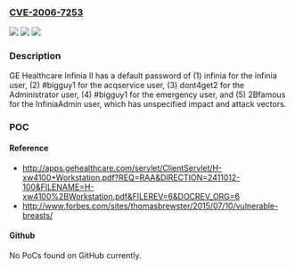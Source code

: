 ### [CVE-2006-7253](https://cve.mitre.org/cgi-bin/cvename.cgi?name=CVE-2006-7253)
![](https://img.shields.io/static/v1?label=Product&message=n%2Fa&color=blue)
![](https://img.shields.io/static/v1?label=Version&message=n%2Fa&color=blue)
![](https://img.shields.io/static/v1?label=Vulnerability&message=n%2Fa&color=brighgreen)

### Description

GE Healthcare Infinia II has a default password of (1) infinia for the infinia user, (2) #bigguy1 for the acqservice user, (3) dont4get2 for the Administrator user, (4) #bigguy1 for the emergency user, and (5) 2Bfamous for the InfiniaAdmin user, which has unspecified impact and attack vectors.

### POC

#### Reference
- http://apps.gehealthcare.com/servlet/ClientServlet/H-xw4100+Workstation.pdf?REQ=RAA&DIRECTION=2411012-100&FILENAME=H-xw4100%2BWorkstation.pdf&FILEREV=6&DOCREV_ORG=6
- http://www.forbes.com/sites/thomasbrewster/2015/07/10/vulnerable-breasts/

#### Github
No PoCs found on GitHub currently.


